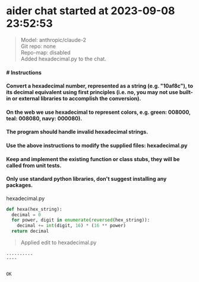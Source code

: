 
# aider chat started at 2023-09-08 23:52:53

> Model: anthropic/claude-2  
> Git repo: none  
> Repo-map: disabled  
> Added hexadecimal.py to the chat.  

#### # Instructions  
####   
#### Convert a hexadecimal number, represented as a string (e.g. "10af8c"), to its decimal equivalent using first principles (i.e. no, you may not use built-in or external libraries to accomplish the conversion).  
####   
#### On the web we use hexadecimal to represent colors, e.g. green: 008000, teal: 008080, navy: 000080).  
####   
#### The program should handle invalid hexadecimal strings.  
####   
#### ####  
####   
#### Use the above instructions to modify the supplied files: hexadecimal.py  
#### Keep and implement the existing function or class stubs, they will be called from unit tests.  
#### Only use standard python libraries, don't suggest installing any packages.  

hexadecimal.py
```python
def hexa(hex_string):
  decimal = 0
  for power, digit in enumerate(reversed(hex_string)):
    decimal += int(digit, 16) * (16 ** power)
  return decimal
```

> Applied edit to hexadecimal.py  
```
..........
----


OK

```